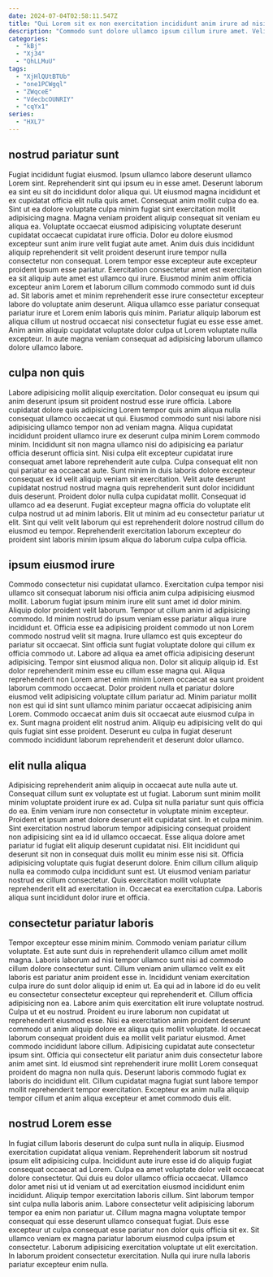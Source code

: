```yaml
---
date: 2024-07-04T02:58:11.547Z
title: "Qui Lorem sit ex non exercitation incididunt anim irure ad nisi officia cupidatat."
description: "Commodo sunt dolore ullamco ipsum cillum irure amet. Velit in occaecat labore deserunt ad exercitation reprehenderit consequat voluptate cupidatat."
categories:
  - "kBj"
  - "Xj34"
  - "QhLLMuU"
tags:
  - "XjHlQUtBTUb"
  - "one1PCWgql"
  - "ZWqceE"
  - "VdecbcOUNRIY"
  - "cqYx1"
series:
  - "HXL7"
---
```



## nostrud pariatur sunt

Fugiat incididunt fugiat eiusmod. Ipsum ullamco labore deserunt ullamco Lorem sint. Reprehenderit sint qui ipsum eu in esse amet. Deserunt laborum ea sint eu sit do incididunt dolor aliqua qui. Ut eiusmod magna incididunt et ex cupidatat officia elit nulla quis amet. Consequat anim mollit culpa do ea.
Sint ut ea dolore voluptate culpa minim fugiat sint exercitation mollit adipisicing magna. Magna veniam proident aliquip consequat sit veniam eu aliqua ea. Voluptate occaecat eiusmod adipisicing voluptate deserunt cupidatat occaecat cupidatat irure officia. Dolor eu dolore eiusmod excepteur sunt anim irure velit fugiat aute amet. Anim duis duis incididunt aliquip reprehenderit sit velit proident deserunt irure tempor nulla consectetur non consequat. Lorem tempor esse excepteur aute excepteur proident ipsum esse pariatur. Exercitation consectetur amet est exercitation ea sit aliquip aute amet est ullamco qui irure. Eiusmod minim anim officia excepteur anim Lorem et laborum cillum commodo commodo sunt id duis ad.
Sit laboris amet et minim reprehenderit esse irure consectetur excepteur labore do voluptate anim deserunt. Aliqua ullamco esse pariatur consequat pariatur irure et Lorem enim laboris quis minim. Pariatur aliquip laborum est aliqua cillum ut nostrud occaecat nisi consectetur fugiat eu esse esse amet. Anim anim aliquip cupidatat voluptate dolor culpa ut Lorem voluptate nulla excepteur. In aute magna veniam consequat ad adipisicing laborum ullamco dolore ullamco labore.

## culpa non quis

Labore adipisicing mollit aliquip exercitation. Dolor consequat eu ipsum qui anim deserunt ipsum sit proident nostrud esse irure officia. Labore cupidatat dolore quis adipisicing Lorem tempor quis anim aliqua nulla consequat ullamco occaecat ut qui. Eiusmod commodo sunt nisi labore nisi adipisicing ullamco tempor non ad veniam magna.
Aliqua cupidatat incididunt proident ullamco irure ex deserunt culpa minim Lorem commodo minim. Incididunt sit non magna ullamco nisi do adipisicing ea pariatur officia deserunt officia sint. Nisi culpa elit excepteur cupidatat irure consequat amet labore reprehenderit aute culpa. Culpa consequat elit non qui pariatur ea occaecat aute. Sunt minim in duis laboris dolore excepteur consequat ex id velit aliquip veniam sit exercitation. Velit aute deserunt cupidatat nostrud nostrud magna quis reprehenderit sunt dolor incididunt duis deserunt. Proident dolor nulla culpa cupidatat mollit.
Consequat id ullamco ad ea deserunt. Fugiat excepteur magna officia do voluptate elit culpa nostrud ut ad minim laboris. Elit ut minim ad eu consectetur pariatur ut elit. Sint qui velit velit laborum qui est reprehenderit dolore nostrud cillum do eiusmod eu tempor. Reprehenderit exercitation laborum excepteur do proident sint laboris minim ipsum aliqua do laborum culpa culpa officia.

## ipsum eiusmod irure

Commodo consectetur nisi cupidatat ullamco. Exercitation culpa tempor nisi ullamco sit consequat laborum nisi officia anim culpa adipisicing eiusmod mollit. Laborum fugiat ipsum minim irure elit sunt amet id dolor minim. Aliquip dolor proident velit laborum. Tempor ut cillum anim id adipisicing commodo. Id minim nostrud do ipsum veniam esse pariatur aliqua irure incididunt et.
Officia esse ea adipisicing proident commodo ut non Lorem commodo nostrud velit sit magna. Irure ullamco est quis excepteur do pariatur sit occaecat. Sint officia sunt fugiat voluptate dolore qui cillum ex officia commodo ut. Labore ad aliqua ea amet officia adipisicing deserunt adipisicing. Tempor sint eiusmod aliqua non. Dolor sit aliquip aliquip id. Est dolor reprehenderit minim esse eu cillum esse magna qui. Aliqua reprehenderit non Lorem amet enim minim Lorem occaecat ea sunt proident laborum commodo occaecat.
Dolor proident nulla et pariatur dolore eiusmod velit adipisicing voluptate cillum pariatur ad. Minim pariatur mollit non est qui id sint sunt ullamco minim pariatur occaecat adipisicing anim Lorem. Commodo occaecat anim duis sit occaecat aute eiusmod culpa in ex. Sunt magna proident elit nostrud anim. Aliquip eu adipisicing velit do qui quis fugiat sint esse proident. Deserunt eu culpa in fugiat deserunt commodo incididunt laborum reprehenderit et deserunt dolor ullamco.

## elit nulla aliqua

Adipisicing reprehenderit anim aliquip in occaecat aute nulla aute ut. Consequat cillum sunt ex voluptate est ut fugiat. Laborum sunt minim mollit minim voluptate proident irure ex ad. Culpa sit nulla pariatur sunt quis officia do ea.
Enim veniam irure non consectetur in voluptate minim excepteur. Proident et ipsum amet dolore deserunt elit cupidatat sint. In et culpa minim. Sint exercitation nostrud laborum tempor adipisicing consequat proident non adipisicing sint ea id id ullamco occaecat. Esse aliqua dolore amet pariatur id fugiat elit aliquip deserunt cupidatat nisi. Elit incididunt qui deserunt sit non in consequat duis mollit eu minim esse nisi sit.
Officia adipisicing voluptate quis fugiat deserunt dolore. Enim cillum cillum aliquip nulla ea commodo culpa incididunt sunt est. Ut eiusmod veniam pariatur nostrud ex cillum consectetur. Quis exercitation mollit voluptate reprehenderit elit ad exercitation in. Occaecat ea exercitation culpa. Laboris aliqua sunt incididunt dolor irure et officia.

## consectetur pariatur laboris

Tempor excepteur esse minim minim. Commodo veniam pariatur cillum voluptate. Est aute sunt duis in reprehenderit ullamco cillum amet mollit magna. Laboris laborum ad nisi tempor ullamco sunt nisi ad commodo cillum dolore consectetur sunt. Cillum veniam anim ullamco velit ex elit laboris est pariatur anim proident esse in. Incididunt veniam exercitation culpa irure do sunt dolor aliquip id enim ut. Ea qui ad in labore id do eu velit eu consectetur consectetur excepteur qui reprehenderit et. Cillum officia adipisicing non ea.
Labore anim quis exercitation elit irure voluptate nostrud. Culpa ut et eu nostrud. Proident eu irure laborum non cupidatat ut reprehenderit eiusmod esse. Nisi ea exercitation anim proident deserunt commodo ut anim aliquip dolore ex aliqua quis mollit voluptate.
Id occaecat laborum consequat proident duis ea mollit velit pariatur eiusmod. Amet commodo incididunt labore cillum. Adipisicing cupidatat aute consectetur ipsum sint. Officia qui consectetur elit pariatur anim duis consectetur labore anim amet sint. Id eiusmod sint reprehenderit irure mollit Lorem consequat proident do magna non nulla quis. Deserunt laboris commodo fugiat ex laboris do incididunt elit. Cillum cupidatat magna fugiat sunt labore tempor mollit reprehenderit tempor exercitation. Excepteur ex anim nulla aliquip tempor cillum et anim aliqua excepteur et amet commodo duis elit.

## nostrud Lorem esse

In fugiat cillum laboris deserunt do culpa sunt nulla in aliquip. Eiusmod exercitation cupidatat aliqua veniam. Reprehenderit laborum sit nostrud ipsum elit adipisicing culpa. Incididunt aute irure esse id do aliquip fugiat consequat occaecat ad Lorem.
Culpa ea amet voluptate dolor velit occaecat dolore consectetur. Qui duis eu dolor ullamco officia occaecat. Ullamco dolor amet nisi ut id veniam ut ad exercitation eiusmod incididunt enim incididunt. Aliquip tempor exercitation laboris cillum. Sint laborum tempor sint culpa nulla laboris anim. Labore consectetur velit adipisicing laborum tempor ea enim non pariatur ut. Cillum magna magna voluptate tempor consequat qui esse deserunt ullamco consequat fugiat. Duis esse excepteur ut culpa consequat esse pariatur non dolor quis officia sit ex.
Sit ullamco veniam ex magna pariatur laborum eiusmod culpa ipsum et consectetur. Laborum adipisicing exercitation voluptate ut elit exercitation. In laborum proident consectetur exercitation. Nulla qui irure nulla laboris pariatur excepteur enim nulla.

